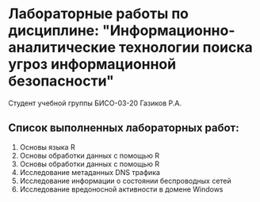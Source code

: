 # Лабораторные работы по дисциплине: "Информационно-аналитические технологии поиска угроз информационной безопасности"

Студент учебной группы БИСО-03-20 Газиков Р.А.

## Список выполненных лабораторных работ:
  1. Основы языка R
  2. Основы обработки данных с помощью R
  3. Основы обработки данных с помощью R
  4. Исследование метаданных DNS трафика
  5. Исследование информации о состоянии беспроводных сетей
  6. Исследование вредоносной активности в домене Windows
